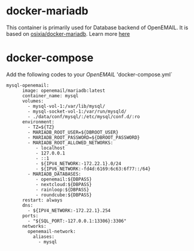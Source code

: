 # docker-mariadb

This container is primarily used for Database backend of OpenEMAIL. It is based on [osixia/docker-mariadb](https://github.com/osixia/docker-mariadb). Learn more [here](https://github.com/osixia/docker-mariadb/blob/stable/README.md)

# docker-compose 

Add the following codes to your *OpenEMAIL* 'docker-compose.yml`
```
mysql-openemail:
      image: openemail/mariadb:latest
      container_name: mysql
      volumes:
        - mysql-vol-1:/var/lib/mysql/
        - mysql-socket-vol-1:/var/run/mysqld/
        - ./data/conf/mysql/:/etc/mysql/conf.d/:ro
      environment:
        - TZ=${TZ}
        - MARIADB_ROOT_USER=${DBROOT_USER}
        - MARIADB_ROOT_PASSWORD=${DBROOT_PASSWORD}
        - MARIADB_ROOT_ALLOWED_NETWORKS: 
           - localhost
           - 127.0.0.1
           - ::1
           - ${IPV4_NETWORK:-172.22.1}.0/24
           - ${IPV6_NETWORK:-fd4d:6169:6c63:6f77::/64}
        - MARIADB_DATABASES:
           - openemail:${DBPASS}
           - nextcloud:${DBPASS}
           - rainloop:${DBPASS}
           - roundcube:${DBPASS}
      restart: always
      dns:
        - ${IPV4_NETWORK:-172.22.1}.254
      ports:
        - "${SQL_PORT:-127.0.0.1:13306}:3306"
      networks:
        openemail-network:
          aliases:
            - mysql
